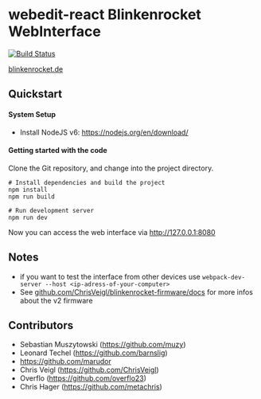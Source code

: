 # webedit-react  Blinkenrocket WebInterface

[![Build Status](https://travis-ci.org/blinkenrocket/webedit-react.svg?branch=master)](https://travis-ci.org/blinkenrocket/webedit-react)

[blinkenrocket.de](http://blinkenrocket.de/)


## Quickstart

#### System Setup

* Install NodeJS v6: https://nodejs.org/en/download/

#### Getting started with the code

Clone the Git repository, and change into the project directory.

    # Install dependencies and build the project
    npm install
    npm run build

    # Run development server
    npm run dev

Now you can access the web interface via http://127.0.0.1:8080


## Notes

* if you want to test the interface from other devices use `webpack-dev-server --host <ip-adress-of-your-computer>`
* See [github.com/ChrisVeigl/blinkenrocket-firmware/docs](https://github.com/ChrisVeigl/blinkenrocket-firmware/tree/master/docs) for more infos about the v2 firmware


## Contributors

* Sebastian Muszytowski (https://github.com/muzy)
* Leonard Techel (https://github.com/barnslig)
* https://github.com/marudor
* Chris Veigl (https://github.com/ChrisVeigl)
* Overflo (https://github.com/overflo23)
* Chris Hager (https://github.com/metachris)
